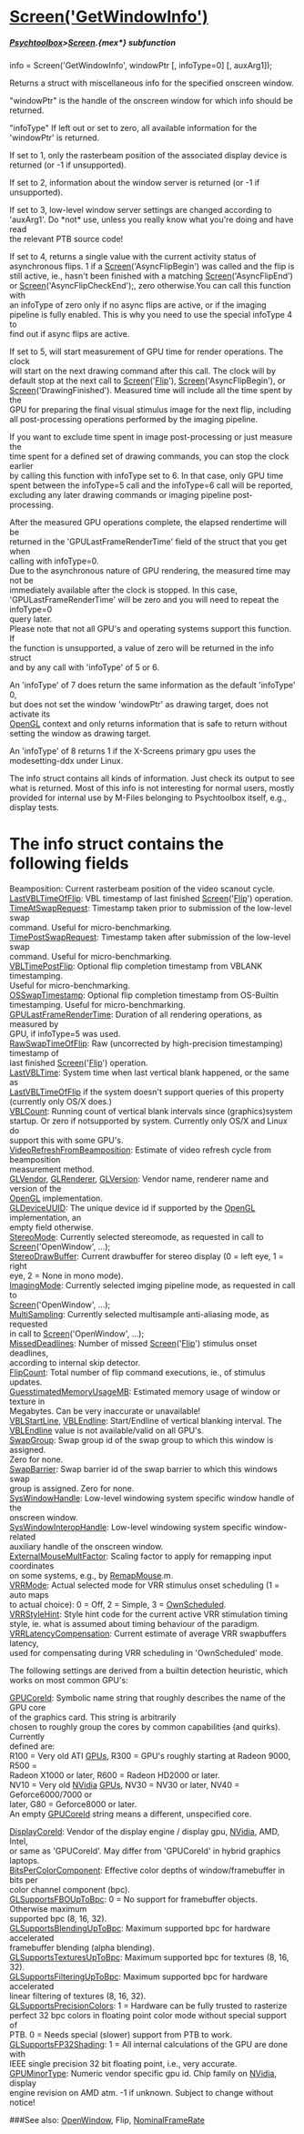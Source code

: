 # [Screen('GetWindowInfo')](Screen-GetWindowInfo) 
##### [Psychtoolbox](Psychtoolbox)>[Screen](Screen).{mex*} subfunction

info = Screen('GetWindowInfo', windowPtr [, infoType=0] [, auxArg1]);

Returns a struct with miscellaneous info for the specified onscreen window.  
  
"windowPtr" is the handle of the onscreen window for which info should be  
returned.  
  
"infoType" If left out or set to zero, all available information for the  
'windowPtr' is returned.  
  
If set to 1, only the rasterbeam position of the associated display device is  
returned (or -1 if unsupported).  
  
If set to 2, information about the window server is returned (or -1 if  
unsupported).  
  
If set to 3, low-level window server settings are changed according to  
'auxArg1'. Do \*not\* use, unless you really know what you're doing and have read  
the relevant PTB source code!  
  
If set to 4, returns a single value with the current activity status of  
asynchronous flips. 1 if a [Screen](Screen)('AsyncFlipBegin') was called and the flip is  
still active, ie., hasn't been finished with a matching [Screen](Screen)('AsyncFlipEnd')  
or [Screen](Screen)('AsyncFlipCheckEnd');, zero otherwise.You can call this function with  
an infoType of zero only if no async flips are active, or if the imaging  
pipeline is fully enabled. This is why you need to use the special infoType 4 to  
find out if async flips are active.  
  
If set to 5, will start measurement of GPU time for render operations. The clock  
will start on the next drawing command after this call. The clock will by  
default stop at the next call to [Screen](Screen)('[Flip](Flip)'), [Screen](Screen)('AsyncFlipBegin'), or  
[Screen](Screen)('DrawingFinished'). Measured time will include all the time spent by the  
GPU for preparing the final visual stimulus image for the next flip, including  
all post-processing operations performed by the imaging pipeline.  
  
If you want to exclude time spent in image post-processing or just measure the  
time spent for a defined set of drawing commands, you can stop the clock earlier  
by calling this function with infoType set to 6. In that case, only GPU time  
spent between the infoType=5 call and the infoType=6 call will be reported,  
excluding any later drawing commands or imaging pipeline post-processing.  
  
After the measured GPU operations complete, the elapsed rendertime will be  
returned in the 'GPULastFrameRenderTime' field of the struct that you get when  
calling with infoType=0.  
Due to the asynchronous nature of GPU rendering, the measured time may not be  
immediately available after the clock is stopped. In this case,  
'GPULastFrameRenderTime' will be zero and you will need to repeat the infoType=0  
query later.  
Please note that not all GPU's and operating systems support this function. If  
the function is unsupported, a value of zero will be returned in the info struct  
and by any call with 'infoType' of 5 or 6.  
  
An 'infoType' of 7 does return the same information as the default 'infoType' 0,  
but does not set the window 'windowPtr' as drawing target, does not activate its  
[OpenGL](OpenGL) context and only returns information that is safe to return without  
setting the window as drawing target.  
  
An 'infoType' of 8 returns 1 if the X-Screens primary gpu uses the  
modesetting-ddx under Linux.  
  
The info struct contains all kinds of information. Just check its output to see  
what is returned. Most of this info is not interesting for normal users, mostly  
provided for internal use by M-Files belonging to Psychtoolbox itself, e.g.,  
display tests.  
  
# The info struct contains the following fields  
  
Beamposition: Current rasterbeam position of the video scanout cycle.  
[LastVBLTimeOfFlip](LastVBLTimeOfFlip): VBL timestamp of last finished [Screen](Screen)('[Flip](Flip)') operation.  
[TimeAtSwapRequest](TimeAtSwapRequest): Timestamp taken prior to submission of the low-level swap  
command. Useful for micro-benchmarking.  
[TimePostSwapRequest](TimePostSwapRequest): Timestamp taken after submission of the low-level swap  
command. Useful for micro-benchmarking.  
[VBLTimePostFlip](VBLTimePostFlip): Optional flip completion timestamp from VBLANK timestamping.  
Useful for micro-benchmarking.  
[OSSwapTimestamp](OSSwapTimestamp): Optional flip completion timestamp from OS-Builtin  
timestamping. Useful for micro-benchmarking.  
[GPULastFrameRenderTime](GPULastFrameRenderTime): Duration of all rendering operations, as measured by  
GPU, if infoType=5 was used.  
[RawSwapTimeOfFlip](RawSwapTimeOfFlip): Raw (uncorrected by high-precision timestamping) timestamp of  
last finished [Screen](Screen)('[Flip](Flip)') operation.  
[LastVBLTime](LastVBLTime): System time when last vertical blank happened, or the same as  
[LastVBLTimeOfFlip](LastVBLTimeOfFlip) if the system doesn't support queries of this property  
(currently only OS/X does.)  
[VBLCount](VBLCount): Running count of vertical blank intervals since (graphics)system  
startup. Or zero if notsupported by system. Currently only OS/X and Linux do  
support this with some GPU's.  
[VideoRefreshFromBeamposition](VideoRefreshFromBeamposition): Estimate of video refresh cycle from beamposition  
measurement method.  
[GLVendor](GLVendor), [GLRenderer](GLRenderer), [GLVersion](GLVersion): Vendor name, renderer name and version of the  
[OpenGL](OpenGL) implementation.  
[GLDeviceUUID](GLDeviceUUID): The unique device id if supported by the [OpenGL](OpenGL) implementation, an  
empty field otherwise.  
[StereoMode](StereoMode): Currently selected stereomode, as requested in call to  
[Screen](Screen)('OpenWindow', ...);  
[StereoDrawBuffer](StereoDrawBuffer): Current drawbuffer for stereo display (0 = left eye, 1 = right  
eye, 2 = None in mono mode).  
[ImagingMode](ImagingMode): Currently selected imging pipeline mode, as requested in call to  
[Screen](Screen)('OpenWindow', ...);  
[MultiSampling](MultiSampling): Currently selected multisample anti-aliasing mode, as requested  
in call to [Screen](Screen)('OpenWindow', ...);  
[MissedDeadlines](MissedDeadlines): Number of missed [Screen](Screen)('[Flip](Flip)') stimulus onset deadlines,  
according to internal skip detector.  
[FlipCount](FlipCount): Total number of flip command executions, ie., of stimulus updates.  
[GuesstimatedMemoryUsageMB](GuesstimatedMemoryUsageMB): Estimated memory usage of window or texture in  
Megabytes. Can be very inaccurate or unavailable!  
[VBLStartLine](VBLStartLine), [VBLEndline](VBLEndline): Start/Endline of vertical blanking interval. The  
[VBLEndline](VBLEndline) value is not available/valid on all GPU's.  
[SwapGroup](SwapGroup): Swap group id of the swap group to which this window is assigned.  
Zero for none.  
[SwapBarrier](SwapBarrier): Swap barrier id of the swap barrier to which this windows swap  
group is assigned. Zero for none.  
[SysWindowHandle](SysWindowHandle): Low-level windowing system specific window handle of the  
onscreen window.  
[SysWindowInteropHandle](SysWindowInteropHandle): Low-level windowing system specific window-related  
auxiliary handle of the onscreen window.  
[ExternalMouseMultFactor](ExternalMouseMultFactor): Scaling factor to apply for remapping input coordinates  
on some systems, e.g., by [RemapMouse](RemapMouse).m.  
[VRRMode](VRRMode): Actual selected mode for VRR stimulus onset scheduling (1 = auto maps  
to actual choice): 0 = Off, 2 = Simple, 3 = [OwnScheduled](OwnScheduled).  
[VRRStyleHint](VRRStyleHint): Style hint code for the current active VRR stimulation timing  
style, ie. what is assumed about timing behaviour of the paradigm.  
[VRRLatencyCompensation](VRRLatencyCompensation): Current estimate of average VRR swapbuffers latency,  
used for compensating during VRR scheduling in 'OwnScheduled' mode.  
  
The following settings are derived from a builtin detection heuristic, which  
works on most common GPU's:  
  
[GPUCoreId](GPUCoreId): Symbolic name string that roughly describes the name of the GPU core  
of the graphics card. This string is arbitrarily  
chosen to roughly group the cores by common capabilities (and quirks). Currently  
defined are:  
R100 = Very old ATI [GPUs](GPUs), R300 = GPU's roughly starting at Radeon 9000, R500 =  
Radeon X1000 or later, R600 = Radeon HD2000 or later.  
NV10 = Very old [NVidia](NVidia) [GPUs](GPUs), NV30 = NV30 or later, NV40 = Geforce6000/7000 or  
later, G80 = Geforce8000 or later.  
An empty [GPUCoreId](GPUCoreId) string means a different, unspecified core.  
  
[DisplayCoreId](DisplayCoreId): Vendor of the display engine / display gpu, [NVidia](NVidia), AMD, Intel,  
or same as 'GPUCoreId'. May differ from 'GPUCoreId' in hybrid graphics laptops.  
[BitsPerColorComponent](BitsPerColorComponent): Effective color depths of window/framebuffer in bits per  
color channel component (bpc).  
[GLSupportsFBOUpToBpc](GLSupportsFBOUpToBpc): 0 = No support for framebuffer objects. Otherwise maximum  
supported bpc (8, 16, 32).  
[GLSupportsBlendingUpToBpc](GLSupportsBlendingUpToBpc): Maximum supported bpc for hardware accelerated  
framebuffer blending (alpha blending).  
[GLSupportsTexturesUpToBpc](GLSupportsTexturesUpToBpc): Maximum supported bpc for textures (8, 16, 32).  
[GLSupportsFilteringUpToBpc](GLSupportsFilteringUpToBpc): Maximum supported bpc for hardware accelerated  
linear filtering of textures (8, 16, 32).  
[GLSupportsPrecisionColors](GLSupportsPrecisionColors): 1 = Hardware can be fully trusted to rasterize  
perfect 32 bpc colors in floating point color mode without special support of  
PTB. 0 = Needs special (slower) support from PTB to work.  
[GLSupportsFP32Shading](GLSupportsFP32Shading): 1 = All internal calculations of the GPU are done with  
IEEE single precision 32 bit floating point, i.e., very accurate.  
[GPUMinorType](GPUMinorType): Numeric vendor specific gpu id. Chip family on [NVidia](NVidia), display  
engine revision on AMD atm. -1 if unknown. Subject to change without notice!  
  
  


###See also:
[OpenWindow](Screen-OpenWindow), Flip, [NominalFrameRate](Screen-NominalFrameRate)
